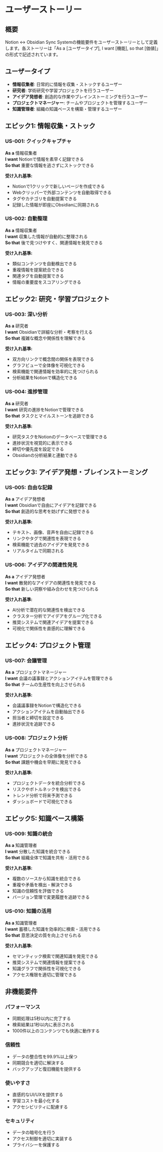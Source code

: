 # ユーザーストーリー

## 概要

Notion ↔ Obsidian Sync Systemの機能要件をユーザーストーリーとして定義します。各ストーリーは「As a [ユーザータイプ], I want [機能], so that [価値]」の形式で記述されています。

## ユーザータイプ

- **情報収集者**: 日常的に情報を収集・ストックするユーザー
- **研究者**: 学術研究や学習プロジェクトを行うユーザー
- **アイデア発想者**: 創造的な作業やブレインストーミングを行うユーザー
- **プロジェクトマネージャー**: チームやプロジェクトを管理するユーザー
- **知識管理者**: 組織の知識ベースを構築・管理するユーザー

## エピック1: 情報収集・ストック

### US-001: クイックキャプチャ
**As a** 情報収集者  
**I want** Notionで情報を素早く記録できる  
**So that** 重要な情報を逃さずにストックできる

**受け入れ基準:**
- Notionで1クリックで新しいページを作成できる
- Webクリッパーで外部コンテンツを自動取得できる
- タグやカテゴリを自動提案できる
- 記録した情報が即座にObsidianに同期される

### US-002: 自動整理
**As a** 情報収集者  
**I want** 収集した情報が自動的に整理される  
**So that** 後で見つけやすく、関連情報を発見できる

**受け入れ基準:**
- 類似コンテンツを自動検出できる
- 重複情報を提案統合できる
- 関連タグを自動提案できる
- 情報の重要度をスコアリングできる

## エピック2: 研究・学習プロジェクト

### US-003: 深い分析
**As a** 研究者  
**I want** Obsidianで詳細な分析・考察を行える  
**So that** 複雑な概念や関係性を理解できる

**受け入れ基準:**
- 双方向リンクで概念間の関係を表現できる
- グラフビューで全体像を可視化できる
- 検索機能で関連情報を効率的に見つけられる
- 分析結果をNotionで構造化できる

### US-004: 進捗管理
**As a** 研究者  
**I want** 研究の進捗をNotionで管理できる  
**So that** タスクとマイルストーンを追跡できる

**受け入れ基準:**
- 研究タスクをNotionのデータベースで管理できる
- 進捗状況を視覚的に表示できる
- 締切や優先度を設定できる
- Obsidianの分析結果と連動できる

## エピック3: アイデア発想・ブレインストーミング

### US-005: 自由な記録
**As a** アイデア発想者  
**I want** Obsidianで自由にアイデアを記録できる  
**So that** 創造的な思考を妨げずに発想できる

**受け入れ基準:**
- テキスト、画像、音声を自由に記録できる
- リンクやタグで関連性を表現できる
- 検索機能で過去のアイデアを発見できる
- リアルタイムで同期される

### US-006: アイデアの関連性発見
**As a** アイデア発想者  
**I want** 散発的なアイデアの関連性を発見できる  
**So that** 新しい洞察や組み合わせを見つけられる

**受け入れ基準:**
- AI分析で潜在的な関連性を検出できる
- クラスター分析でアイデアをグループ化できる
- 推奨システムで関連アイデアを提案できる
- 可視化で関係性を直感的に理解できる

## エピック4: プロジェクト管理

### US-007: 会議管理
**As a** プロジェクトマネージャー  
**I want** 会議の議事録とアクションアイテムを管理できる  
**So that** チームの生産性を向上させられる

**受け入れ基準:**
- 会議議事録をNotionで構造化できる
- アクションアイテムを自動抽出できる
- 担当者と締切を設定できる
- 進捗状況を追跡できる

### US-008: プロジェクト分析
**As a** プロジェクトマネージャー  
**I want** プロジェクトの全体像を分析できる  
**So that** 課題や機会を早期に発見できる

**受け入れ基準:**
- プロジェクトデータを統合分析できる
- リスクやボトルネックを検出できる
- トレンド分析で将来予測できる
- ダッシュボードで可視化できる

## エピック5: 知識ベース構築

### US-009: 知識の統合
**As a** 知識管理者  
**I want** 分散した知識を統合できる  
**So that** 組織全体で知識を共有・活用できる

**受け入れ基準:**
- 複数のソースから知識を統合できる
- 重複や矛盾を検出・解決できる
- 知識の信頼性を評価できる
- バージョン管理で変更履歴を追跡できる

### US-010: 知識の活用
**As a** 知識管理者  
**I want** 蓄積した知識を効率的に検索・活用できる  
**So that** 意思決定の質を向上させられる

**受け入れ基準:**
- セマンティック検索で関連知識を発見できる
- 推奨システムで関連情報を提案できる
- 知識グラフで関係性を可視化できる
- アクセス権限を適切に管理できる

## 非機能要件

### パフォーマンス
- 同期処理は5秒以内に完了する
- 検索結果は1秒以内に表示される
- 1000件以上のコンテンツでも快適に動作する

### 信頼性
- データの整合性を99.9%以上保つ
- 同期競合を適切に解決する
- バックアップと復旧機能を提供する

### 使いやすさ
- 直感的なUI/UXを提供する
- 学習コストを最小化する
- アクセシビリティに配慮する

### セキュリティ
- データの暗号化を行う
- アクセス制御を適切に実装する
- プライバシーを保護する
